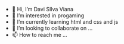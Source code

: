 - 👋 Hi, I’m Davi SIlva Viana
- 👀 I’m interested in progaming
- 🌱 I’m currently learning html and css and js
- 💞️ I’m looking to collaborate on ...
- 📫 How to reach me ...

<!---
daviskz/daviskz is a ✨ special ✨ repository because its `README.md` (this file) appears on your GitHub profile.
You can click the Preview link to take a look at your changes.
--->
